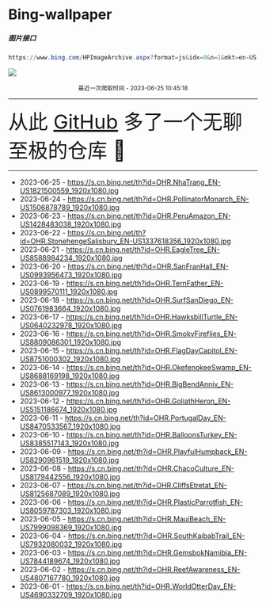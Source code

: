 # Bing-wallpaper

##### 图片接口

```powershell
https://www.bing.com/HPImageArchive.aspx?format=js&idx=0&n=1&mkt=en-US
```

 ![](https://s.cn.bing.net/th?id=OHR.NhaTrang_EN-US1821500559_1920x1080.jpg)

<p align='center' >
    <small>
        最近一次爬取时间 - 2023-06-25 10:45:18
    </small>
    <br>
    <hr>
    <font size=7>
        <small>
           从此 <a href='https://github.com/'>GitHub</a> 多了一个无聊至极的仓库  🍳
        </small>
    </font>
    <hr>
</p>


- 2023-06-25 - https://s.cn.bing.net/th?id=OHR.NhaTrang_EN-US1821500559_1920x1080.jpg 
- 2023-06-24 - https://s.cn.bing.net/th?id=OHR.PollinatorMonarch_EN-US1506878789_1920x1080.jpg 
- 2023-06-23 - https://s.cn.bing.net/th?id=OHR.PeruAmazon_EN-US1428483038_1920x1080.jpg 
- 2023-06-22 - https://s.cn.bing.net/th?id=OHR.StonehengeSalisbury_EN-US1337618356_1920x1080.jpg 
- 2023-06-21 - https://s.cn.bing.net/th?id=OHR.EagleTree_EN-US8588984234_1920x1080.jpg 
- 2023-06-20 - https://s.cn.bing.net/th?id=OHR.SanFranHall_EN-US0993956473_1920x1080.jpg 
- 2023-06-19 - https://s.cn.bing.net/th?id=OHR.TernFather_EN-US0899570111_1920x1080.jpg 
- 2023-06-18 - https://s.cn.bing.net/th?id=OHR.SurfSanDiego_EN-US0761983664_1920x1080.jpg 
- 2023-06-17 - https://s.cn.bing.net/th?id=OHR.HawksbillTurtle_EN-US0640232978_1920x1080.jpg 
- 2023-06-16 - https://s.cn.bing.net/th?id=OHR.SmokyFireflies_EN-US8809086301_1920x1080.jpg 
- 2023-06-15 - https://s.cn.bing.net/th?id=OHR.FlagDayCapitol_EN-US8751000302_1920x1080.jpg 
- 2023-06-14 - https://s.cn.bing.net/th?id=OHR.OkefenokeeSwamp_EN-US8688169198_1920x1080.jpg 
- 2023-06-13 - https://s.cn.bing.net/th?id=OHR.BigBendAnniv_EN-US8613000977_1920x1080.jpg 
- 2023-06-12 - https://s.cn.bing.net/th?id=OHR.GoliathHeron_EN-US5151186674_1920x1080.jpg 
- 2023-06-11 - https://s.cn.bing.net/th?id=OHR.PortugalDay_EN-US8470533567_1920x1080.jpg 
- 2023-06-10 - https://s.cn.bing.net/th?id=OHR.BalloonsTurkey_EN-US8385517143_1920x1080.jpg 
- 2023-06-09 - https://s.cn.bing.net/th?id=OHR.PlayfulHumpback_EN-US8290961519_1920x1080.jpg 
- 2023-06-08 - https://s.cn.bing.net/th?id=OHR.ChacoCulture_EN-US8179442556_1920x1080.jpg 
- 2023-06-07 - https://s.cn.bing.net/th?id=OHR.CliffsEtretat_EN-US8125687089_1920x1080.jpg 
- 2023-06-06 - https://s.cn.bing.net/th?id=OHR.PlasticParrotfish_EN-US8059787303_1920x1080.jpg 
- 2023-06-05 - https://s.cn.bing.net/th?id=OHR.MauiBeach_EN-US7999098369_1920x1080.jpg 
- 2023-06-04 - https://s.cn.bing.net/th?id=OHR.SouthKaibabTrail_EN-US7932080032_1920x1080.jpg 
- 2023-06-03 - https://s.cn.bing.net/th?id=OHR.GemsbokNamibia_EN-US7844189674_1920x1080.jpg 
- 2023-06-02 - https://s.cn.bing.net/th?id=OHR.ReefAwareness_EN-US4807167780_1920x1080.jpg 
- 2023-06-01 - https://s.cn.bing.net/th?id=OHR.WorldOtterDay_EN-US4690332709_1920x1080.jpg 
